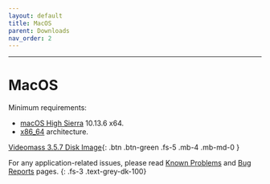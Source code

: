 ```yaml
---
layout: default
title: MacOS
parent: Downloads
nav_order: 2
---
```


---

# MacOS

Minimum requirements:
- [macOS High Sierra](https://en.wikipedia.org/wiki/MacOS_High_Sierra) 10.13.6 x64.   
- [x86_64](https://en.wikipedia.org/wiki/X86-64) architecture. 

[Videomass 3.5.7 Disk Image](https://github.com/jeanslack/Videomass/releases/latest/download/Videomass-v3.5.7-x86_64.dmg){: .btn .btn-green .fs-5 .mb-4 .mb-md-0 }   

For any application-related issues, please read 
[Known Problems](../../known_problems) and [Bug Reports](../Bugs) pages.
{: .fs-3 .text-grey-dk-100} 
